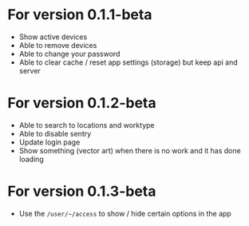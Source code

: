 # For version 0.1.1-beta

 - Show active devices
 - Able to remove devices
 - Able to change your password
 - Able to clear cache / reset app settings (storage) but keep api and server

# For version 0.1.2-beta

 - Able to search to locations and worktype
 - Able to disable sentry
 - Update login page
 - Show something (vector art) when there is no work and it has done loading

# For version 0.1.3-beta

 - Use the `/user/~/access` to show / hide certain options in the app